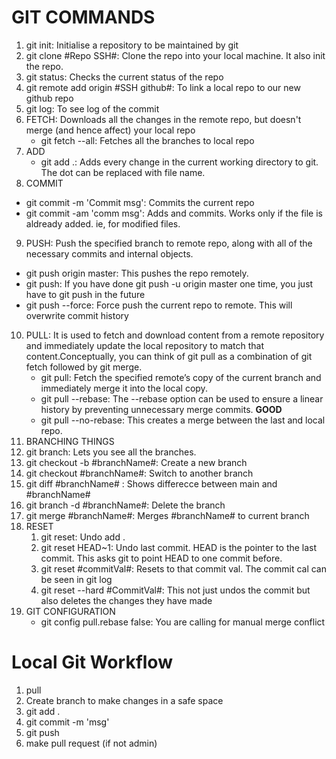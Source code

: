 # GIT COMMANDS

1. git init: Initialise a repository to be maintained by git
2. git clone #Repo SSH#: Clone the repo into your local machine. It also init the repo.
3. git status: Checks the current status of the repo
4. git remote add origin #SSH github#: To link a local repo to our new github repo
5. git log: To see log of the commit
6. FETCH: Downloads all the changes in the remote repo, but doesn't merge (and hence affect) your local repo
   - git fetch --all: Fetches all the branches to local repo
7. ADD
   - git add .: Adds every change in the current working directory to git. The dot can be replaced with file name.
8.  COMMIT
   - git commit -m 'Commit msg': Commits the current repo
   - git commit -am 'comm msg': Adds and commits. Works only if the file is aldready added. ie, for modified files.
9.  PUSH: Push the specified branch to remote repo, along with all of the necessary commits and internal objects.
   - git push origin master: This pushes the repo remotely. 
   - git push: If you have done git push -u origin master one time, you just have to git push in the future
   - git push --force: Force push the current repo to remote. This will overwrite commit history
10. PULL: It is used to fetch and download content from a remote repository and immediately update the local repository to match that content.Conceptually, you can think of git pull as a combination of git fetch followed by git merge.
    - git pull: Fetch the specified remote’s copy of the current branch and immediately merge it into the local copy.
    - git pull --rebase: The --rebase option can be used to ensure a linear history by preventing unnecessary merge commits. **GOOD**
    - git pull --no-rebase: This creates a merge between the last and local repo.
11. BRANCHING THINGS
   1.  git branch: Lets you see all the branches.
   2.  git checkout -b #branchName#: Create a new branch
   3.  git checkout #branchName#: Switch to another branch
   4.  git diff #branchName# : Shows differecce between main and #branchName#
   5.  git branch -d #branchName#: Delete the branch
   6.  git merge #branchName#: Merges #branchName# to current branch
12. RESET
    1.  git reset: Undo add .
    2.  git reset HEAD~1: Undo last commit. HEAD is the pointer to the last commit. This asks git to point HEAD to one commit before.
    3.  git reset #commitVal#: Resets to that commit val. The commit cal can be seen in git log
    4.  git reset --hard #CommitVal#: This not just undos the commit but also deletes the changes they have made
13. GIT CONFIGURATION
    - git config pull.rebase false: You are calling for manual merge conflict


# Local Git Workflow
1. pull
2. Create branch to make changes in a safe space
3. git add .
4. git commit -m 'msg'
5. git push
6. make pull request (if not admin)